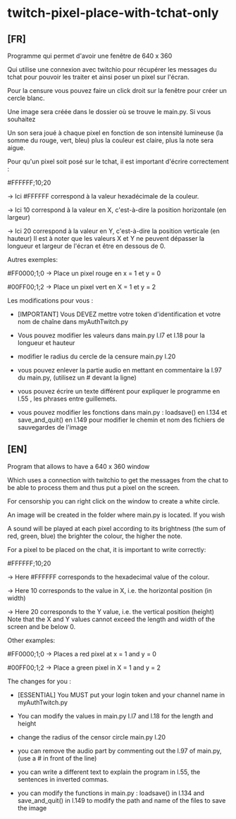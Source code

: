 # twitch-pixel-place-with-tchat-only

[FR]
-------------------------------------
Programme qui permet d'avoir une fenêtre de 640 x 360 

Qui utilise une connexion avec twitchio pour récupérer les messages du tchat pour pouvoir les traiter et ainsi poser un pixel sur l'écran.

Pour la censure vous pouvez faire un click droit sur la fenêtre pour créer un cercle blanc.

Une image sera créée dans le dossier où se trouve le main.py. Si vous souhaitez 

Un son sera joué à chaque pixel en fonction de son intensité lumineuse (la somme du rouge, vert, bleu) plus la couleur est claire, plus la note sera aigue.

Pour qu'un pixel soit posé sur le tchat, il est important d'écrire correctement :

#FFFFFF;10;20

-> Ici #FFFFFF correspond à la valeur hexadécimale de la couleur.

-> Ici 10 correspond à la valeur en X, c'est-à-dire la position horizontale (en largeur)

-> Ici 20 correspond à la valeur en Y, c'est-à-dire la position verticale (en hauteur)
Il est à noter que les valeurs X et Y ne peuvent dépasser la longueur et largeur de l'écran et être en dessous de 0.

Autres exemples:

#FF0000;1;0 -> Place un pixel rouge en x = 1 et y = 0

#00FF00;1;2 -> Place un pixel vert en X = 1 et y = 2

Les modifications pour vous : 

- [IMPORTANT] Vous DEVEZ mettre votre token d'identification et votre nom de chaîne dans myAuthTwitch.py 

- Vous pouvez modifier les valeurs dans main.py l.l7 et l.18 pour la longueur et hauteur
- modifier le radius du cercle de la censure main.py l.20
- vous pouvez enlever la partie audio en mettant en commentaire la l.97 du main.py, (utilisez un # devant la ligne)
- vous pouvez écrire un texte différent pour expliquer le programme en l.55 , les phrases entre guillemets.
- vous pouvez modifier les fonctions dans main.py : loadsave() en l.134 et save_and_quit() en l.149 pour modifier le chemin et nom des fichiers de sauvegardes de l'image

[EN]
-------------------------------------
Program that allows to have a 640 x 360 window

Which uses a connection with twitchio to get the messages from the chat to be able to process them and thus put a pixel on the screen.

For censorship you can right click on the window to create a white circle.

An image will be created in the folder where main.py is located. If you wish 

A sound will be played at each pixel according to its brightness (the sum of red, green, blue) the brighter the colour, the higher the note.

For a pixel to be placed on the chat, it is important to write correctly:

#FFFFFF;10;20

-> Here #FFFFFF corresponds to the hexadecimal value of the colour.

-> Here 10 corresponds to the value in X, i.e. the horizontal position (in width)

-> Here 20 corresponds to the Y value, i.e. the vertical position (height)
Note that the X and Y values cannot exceed the length and width of the screen and be below 0.



Other examples:

#FF0000;1;0 -> Places a red pixel at x = 1 and y = 0

#00FF00;1;2 -> Place a green pixel in X = 1 and y = 2



The changes for you :

- [ESSENTIAL] You MUST put your login token and your channel name in myAuthTwitch.py 

- You can modify the values in main.py l.l7 and l.18 for the length and height
- change the radius of the censor circle main.py l.20
- you can remove the audio part by commenting out the l.97 of main.py, (use a # in front of the line)
- you can write a different text to explain the program in l.55, the sentences in inverted commas.
- you can modify the functions in main.py : loadsave() in l.134 and save_and_quit() in l.149 to modify the path and name of the files to save the image
